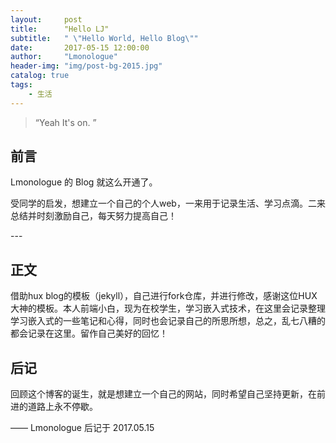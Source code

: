 ```yaml
---
layout:     post
title:      "Hello LJ"
subtitle:   " \"Hello World, Hello Blog\""
date:       2017-05-15 12:00:00
author:     "Lmonologue"
header-img: "img/post-bg-2015.jpg"
catalog: true
tags:
    - 生活
---
```


> “Yeah It's on. ”


## 前言

Lmonologue 的 Blog 就这么开通了。

[ ](#build) 



受同学的启发，想建立一个自己的个人web，一来用于记录生活、学习点滴。二来总结并时刻激励自己，每天努力提高自己！


<p id = "build"></p>
---

## 正文


借助hux blog的模板（jekyll），自己进行fork仓库，并进行修改，感谢这位HUX大神的模板。本人前端小白，现为在校学生，学习嵌入式技术，在这里会记录整理学习嵌入式的一些笔记和心得，同时也会记录自己的所思所想，总之，乱七八糟的都会记录在这里。留作自己美好的回忆！


## 后记

回顾这个博客的诞生，就是想建立一个自己的网站，同时希望自己坚持更新，在前进的道路上永不停歇。




—— Lmonologue 后记于 2017.05.15


